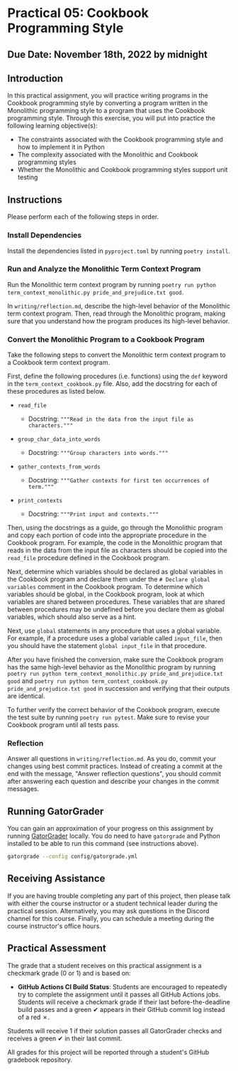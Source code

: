 # Practical 05: Cookbook Programming Style

## Due Date: November 18th, 2022 by midnight

## Introduction

In this practical assignment, you will practice writing programs in the Cookbook programming style by converting a program written in the Monolithic programming style to a program that uses the Cookbook programming style. Through this exercise, you will put into practice the following learning objective(s):

- The constraints associated with the Cookbook programming style and how to implement it in Python
- The complexity associated with the Monolithic and Cookbook programming styles
- Whether the Monolithic and Cookbook programming styles support unit testing

## Instructions

Please perform each of the following steps in order.

### Install Dependencies

Install the dependencies listed in `pyproject.toml` by running `poetry install`.

### Run and Analyze the Monolithic Term Context Program

Run the Monolithic term context program by running `poetry run python term_context_monolithic.py pride_and_prejudice.txt good`.

In `writing/reflection.md`, describe the high-level behavior of the Monolithic term context program. Then, read through the Monolithic program, making sure that you understand how the program produces its high-level behavior.

### Convert the Monolithic Program to a Cookbook Program

Take the following steps to convert the Monolithic term context program to a Cookbook term context program.

First, define the following procedures (i.e. functions) using the `def` keyword in the `term_context_cookbook.py` file. Also, add the docstring for each of these procedures as listed below.

- `read_file`

  - Docstring: `"""Read in the data from the input file as characters."""`

- `group_char_data_into_words`

  - Docstring: `"""Group characters into words."""`

- `gather_contexts_from_words`

  - Docstring: `"""Gather contexts for first ten occurrences of term."""`

- `print_contexts`

  - Docstring: `"""Print input and contexts."""`

Then, using the docstrings as a guide, go through the Monolithic program and copy each portion of code into the appropriate procedure in the Cookbook program. For example, the code in the Monolithic program that reads in the data from the input file as characters should be copied into the `read_file` procedure defined in the Cookbook program.

Next, determine which variables should be declared as global variables in the Cookbook program and declare them under the `# Declare global variables` comment in the Cookbook program. To determine which variables should be global, in the Cookbook program, look at which variables are shared between procedures. These variables that are shared between procedures may be undefined before you declare them as global variables, which should also serve as a hint.

Next, use `global` statements in any procedure that uses a global variable. For example, if a procedure uses a global variable called `input_file`, then you should have the statement `global input_file` in that procedure.

After you have finished the conversion, make sure the Cookbook program has the same high-level behavior as the Monolithic program by running `poetry run python term_context_monolithic.py pride_and_prejudice.txt good` and `poetry run python term_context_cookbook.py pride_and_prejudice.txt good` in succession and verifying that their outputs are identical.

To further verify the correct behavior of the Cookbook program, execute the test suite by running `poetry run pytest`. Make sure to revise your Cookbook program until all tests pass.

### Reflection

Answer all questions in `writing/reflection.md`. As you do, commit your changes using best commit practices. Instead of creating a commit at the end with the message, "Answer reflection questions", you should commit after answering each question and describe your changes in the commit messages.

## Running GatorGrader

You can gain an approximation of your progress on this assignment by running [GatorGrader](https://github.com/GatorEducator/gatorgrader) locally. You do need to have `gatorgrade` and Python installed to be able to run this command (see instructions above).

```bash
gatorgrade --config config/gatorgrade.yml
```

## Receiving Assistance

If you are having trouble completing any part of this project, then please talk with either the course instructor or a student technical leader during the practical session. Alternatively, you may ask questions in the Discord channel for this course. Finally, you can schedule a meeting during the course instructor's office hours.

## Practical Assessment

The grade that a student receives on this practical assignment is a checkmark grade (0 or 1) and is based on:

- **GitHub Actions CI Build Status**: Students are encouraged to repeatedly try to complete the assignment until it passes all GitHub Actions jobs. Students will receive a checkmark grade if their last before-the-deadline build passes and a green ✔ appears in their GitHub commit log instead of a red ✗.

Students will receive 1 if their solution passes all GatorGrader checks and receives a green ✔ in their last commit.

All grades for this project will be reported through a student's GitHub gradebook repository.
